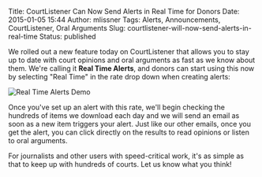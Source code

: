 Title: CourtListener Can Now Send Alerts in Real Time for Donors
Date: 2015-01-05 15:44
Author: mlissner
Tags: Alerts, Announcements, CourtListener, Oral Arguments
Slug: courtlistener-will-now-send-alerts-in-real-time
Status: published

We rolled out a new feature today on CourtListener that allows you to
stay up to date with court opinions and oral arguments as fast as we
know about them. We're calling it **Real Time Alerts**, and donors can
start using this now by selecting "Real Time" in the rate drop down when
creating alerts:

![Real Time Alerts
Demo](http://freelawproject.org/wp-content/uploads/2015/01/Screenshot-from-2015-01-02-173801.png)

Once you've set up an alert with this rate, we'll begin checking the
hundreds of items we download each day and we will send an email as soon
as a new item triggers your alert. Just like our other emails, once you
get the alert, you can click directly on the results to read opinions or
listen to oral arguments.

For journalists and other users with speed-critical work, it's as simple
as that to keep up with hundreds of courts. Let us know what you think!

